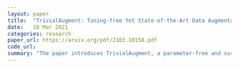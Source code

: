 ```yaml
---
layout: paper
title:  "TrivialAugment: Tuning-free Yet State-of-the-Art Data Augmentation"
date:   18 Mar 2021
categories: research
paper_url: https://arxiv.org/pdf/2103.10158.pdf
code_url: 
summary: "The paper introduces TrivialAugment, a parameter-free and surprisingly effective automatic augmentation method that applies a single augmentation to each image. Despite its minimal complexity and cost, TrivialAugment outperforms existing methods across various image classification scenarios, as validated through extensive experiments against state-of-the-art methods and multiple ablation studies involving different augmentation spaces and methods. The work includes a user-friendly interface and fully shared codebase to encourage adoption and reproducibility. Noting a stagnation in automatic augmentation research, the authors conclude by proposing best practices for future advancements in the field."
---
```



